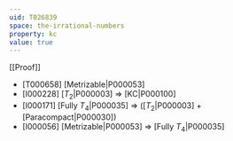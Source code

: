 ```yaml
---
uid: T026839
space: the-irrational-numbers
property: kc
value: true
---
```

[[Proof]]

* [T000658] [Metrizable|P000053]
* [I000228] [$T_2$|P000003] => [KC|P000100]
* [I000171] [Fully $T_4$|P000035] => ([$T_2$|P000003] + [Paracompact|P000030])
* [I000056] [Metrizable|P000053] => [Fully $T_4$|P000035]

